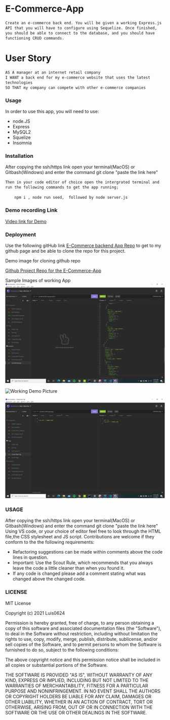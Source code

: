 # E-Commerce-App

    Create an e-commerce back end. You will be given a working Express.js API that you will have to configure using Sequelize. Once finished, you should be able to connect to the database, and you should have functioning CRUD commands.

# User Story

    AS A manager at an internet retail company
    I WANT a back end for my e-commerce website that uses the latest technologies
    SO THAT my company can compete with other e-commerce companies
### Usage
  
  In order to use this app, you will need to use:

  * node.JS
  * Express
  * MySQL2
  * Squelize
  * Insomnia

### Installation
After copying the ssh/https link open your terminal(MacOS) or Gitbash(Windows) and enter the command git clone "paste the link here"

    Then in your code editor of choice open the intergrated terminal and run the following commands to get the app running;

        npm i , node run seed,  followed by node server.js

  
### Demo recording Link
[Video link for Demo](https://drive.google.com/file/d/1OFKogV9dfytKXB0I5NFSA6kqZSd4ekZr/view?usp=sharing)

### Deployment

Use the following gitHub link [E-Commerce backend App Repo](https://github.com/Luis0624/e-commerce-app) to get to my github page and be able to clone the repo for this project.

Demo image for cloning github repo

[Github Project Repo for the E-Commerce-App](https://github.com/Luis0624/e-commerce-app)

Sample Images of working App
![Working Demo Picture ](Develop/images/DemoProducts.png)



![Working Demo Picture ](Develop/images/DemoCatergories.png)



![Working Demo Picture ](Develop/images/DemoCreate.png)

### USAGE
After copying the ssh/https link open your terminal(MacOS) or Gitbash(Windows) and enter the command git clone "paste the link here"
Using VS code, or your choice of editor feel free to look through the HTML file,the CSS stylesheet and JS script. Contributions are welcome if they conform to the the following requirements:

* Refactoring suggestions can be made within comments above the code lines in question.
* Important: Use the Scout Rule, which recommends that you always leave the code a little cleaner than when you found it.
* If any code is changed please add a comment stating what was changed above the changed code.


### LICENSE
 MIT License

Copyright (c) 2021 Luis0624

Permission is hereby granted, free of charge, to any person obtaining a copy
of this software and associated documentation files (the "Software"), to deal
in the Software without restriction, including without limitation the rights
to use, copy, modify, merge, publish, distribute, sublicense, and/or sell
copies of the Software, and to permit persons to whom the Software is
furnished to do so, subject to the following conditions:

The above copyright notice and this permission notice shall be included in all
copies or substantial portions of the Software.

THE SOFTWARE IS PROVIDED "AS IS", WITHOUT WARRANTY OF ANY KIND, EXPRESS OR
IMPLIED, INCLUDING BUT NOT LIMITED TO THE WARRANTIES OF MERCHANTABILITY,
FITNESS FOR A PARTICULAR PURPOSE AND NONINFRINGEMENT. IN NO EVENT SHALL THE
AUTHORS OR COPYRIGHT HOLDERS BE LIABLE FOR ANY CLAIM, DAMAGES OR OTHER
LIABILITY, WHETHER IN AN ACTION OF CONTRACT, TORT OR OTHERWISE, ARISING FROM,
OUT OF OR IN CONNECTION WITH THE SOFTWARE OR THE USE OR OTHER DEALINGS IN THE
SOFTWARE.


